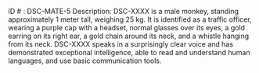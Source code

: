 ID # : DSC-MATE-5
Description: DSC-XXXX is a male monkey, standing approximately 1 meter tall, weighing 25 kg. It is identified as a traffic officer, wearing a purple cap with a headset, normal glasses over its eyes, a gold earring on its right ear, a gold chain around its neck, and a whistle hanging from its neck. DSC-XXXX speaks in a surprisingly clear voice and has demonstrated exceptional intelligence, able to read and understand human languages, and use basic communication tools.